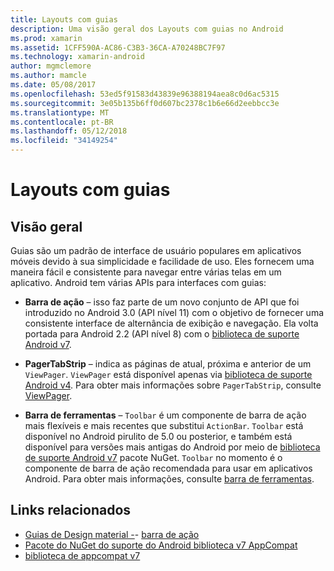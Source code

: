 ```yaml
---
title: Layouts com guias
description: Uma visão geral dos Layouts com guias no Android
ms.prod: xamarin
ms.assetid: 1CFF590A-AC86-C3B3-36CA-A70248BC7F97
ms.technology: xamarin-android
author: mgmclemore
ms.author: mamcle
ms.date: 05/08/2017
ms.openlocfilehash: 53ed5f91583d43839e96388194aea8c0d6ac5315
ms.sourcegitcommit: 3e05b135b6ff0d607bc2378c1b6e66d2eebbcc3e
ms.translationtype: MT
ms.contentlocale: pt-BR
ms.lasthandoff: 05/12/2018
ms.locfileid: "34149254"
---
```

# <a name="tabbed-layouts"></a>Layouts com guias


## <a name="overview"></a>Visão geral

Guias são um padrão de interface de usuário populares em aplicativos móveis devido à sua simplicidade e facilidade de uso. Eles fornecem uma maneira fácil e consistente para navegar entre várias telas em um aplicativo. Android tem várias APIs para interfaces com guias: 

-   **Barra de ação** &ndash; isso faz parte de um novo conjunto de API que foi introduzido no Android 3.0 (API nível 11) com o objetivo de fornecer uma consistente interface de alternância de exibição e navegação. Ela volta portada para Android 2.2 (API nível 8) com o [biblioteca de suporte Android v7](https://www.nuget.org/packages/Xamarin.Android.Support.v7.AppCompat/). 

-   **PagerTabStrip** &ndash; indica as páginas de atual, próxima e anterior de um `ViewPager`. `ViewPager` está disponível apenas via [biblioteca de suporte Android v4](https://www.nuget.org/packages/Xamarin.Android.Support.v4/).
     Para obter mais informações sobre `PagerTabStrip`, consulte [ViewPager](~/android/user-interface/controls/view-pager/index.md).

-   **Barra de ferramentas** &ndash; `Toolbar` é um componente de barra de ação mais flexíveis e mais recentes que substitui `ActionBar`. `Toolbar` está disponível no Android pirulito de 5.0 ou posterior, e também está disponível para versões mais antigas do Android por meio de [biblioteca de suporte Android v7](https://www.nuget.org/packages/Xamarin.Android.Support.v7.AppCompat/) pacote NuGet. 
    `Toolbar` no momento é o componente de barra de ação recomendada para usar em aplicativos Android.
    Para obter mais informações, consulte [barra de ferramentas](~/android/user-interface/controls/tool-bar/index.md). 



## <a name="related-links"></a>Links relacionados

- [Guias de Design material -](https://material.io/guidelines/components/tabs.html)- [barra de ação](http://developer.android.com/guide/topics/ui/actionbar.html)
- [Pacote do NuGet do suporte do Android biblioteca v7 AppCompat](https://www.nuget.org/packages/Xamarin.Android.Support.v7.AppCompat/)
- [biblioteca de appcompat v7](http://developer.android.com/tools/support-library/features.html#v7-appcompat)
